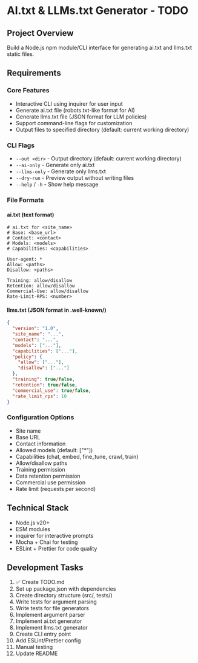 # AI.txt & LLMs.txt Generator - TODO

## Project Overview
Build a Node.js npm module/CLI interface for generating ai.txt and llms.txt static files.

## Requirements

### Core Features
- Interactive CLI using inquirer for user input
- Generate ai.txt file (robots.txt-like format for AI)
- Generate llms.txt file (JSON format for LLM policies)
- Support command-line flags for customization
- Output files to specified directory (default: current working directory)

### CLI Flags
- `--out <dir>` - Output directory (default: current working directory)
- `--ai-only` - Generate only ai.txt
- `--llms-only` - Generate only llms.txt
- `--dry-run` - Preview output without writing files
- `--help` / `-h` - Show help message

### File Formats

#### ai.txt (text format)
```
# ai.txt for <site_name>
# Base: <base_url>
# Contact: <contact>
# Models: <models>
# Capabilities: <capabilities>

User-agent: *
Allow: <paths>
Disallow: <paths>

Training: allow/disallow
Retention: allow/disallow
Commercial-Use: allow/disallow
Rate-Limit-RPS: <number>
```

#### llms.txt (JSON format in .well-known/)
```json
{
  "version": "1.0",
  "site_name": "...",
  "contact": "...",
  "models": ["..."],
  "capabilities": ["..."],
  "policy": {
    "allow": ["..."],
    "disallow": ["..."]
  },
  "training": true/false,
  "retention": true/false,
  "commercial_use": true/false,
  "rate_limit_rps": 10
}
```

### Configuration Options
- Site name
- Base URL
- Contact information
- Allowed models (default: ["*"])
- Capabilities (chat, embed, fine_tune, crawl, train)
- Allow/disallow paths
- Training permission
- Data retention permission
- Commercial use permission
- Rate limit (requests per second)

## Technical Stack
- Node.js v20+
- ESM modules
- inquirer for interactive prompts
- Mocha + Chai for testing
- ESLint + Prettier for code quality

## Development Tasks
1. ✅ Create TODO.md
2. Set up package.json with dependencies
3. Create directory structure (src/, tests/)
4. Write tests for argument parsing
5. Write tests for file generators
6. Implement argument parser
7. Implement ai.txt generator
8. Implement llms.txt generator
9. Create CLI entry point
10. Add ESLint/Prettier config
11. Manual testing
12. Update README